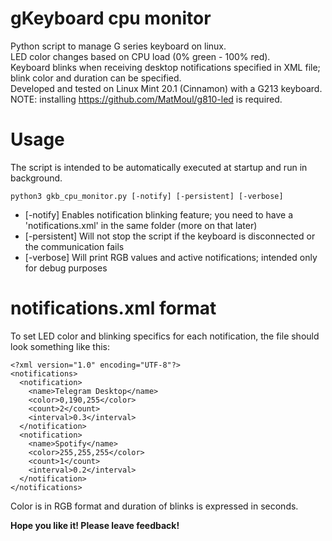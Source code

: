# gKeyboard cpu monitor
Python script to manage G series keyboard on linux.<br/>
LED color changes based on CPU load (0% green - 100% red).<br/>
Keyboard blinks when receiving desktop notifications specified in XML file; blink color and duration can be specified.<br/>
Developed and tested on Linux Mint 20.1 (Cinnamon) with a G213 keyboard.<br/>
NOTE: installing https://github.com/MatMoul/g810-led is required.<br/>

# Usage
The script is intended to be automatically executed at startup and run in background.

```
python3 gkb_cpu_monitor.py [-notify] [-persistent] [-verbose] 
```
 - [-notify] Enables notification blinking feature; you need to have a 'notifications.xml' in the same folder (more on that later)<br/>
 - [-persistent] Will not stop the script if the keyboard is disconnected or the communication fails<br/>
 - [-verbose] Will print RGB values and active notifications; intended only for debug purposes<br/>

# notifications.xml format
To set LED color and blinking specifics for each notification, the file should look something like this:
```
<?xml version="1.0" encoding="UTF-8"?>
<notifications>
  <notification>
    <name>Telegram Desktop</name>
    <color>0,190,255</color>
    <count>2</count>
    <interval>0.3</interval>
  </notification>
  <notification>
    <name>Spotify</name>
    <color>255,255,255</color>
    <count>1</count>
    <interval>0.2</interval>
  </notification>
</notifications>
```
Color is in RGB format and duration of blinks is expressed in seconds.

__Hope you like it! Please leave feedback!__
